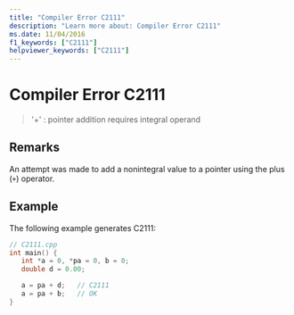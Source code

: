 ```yaml
---
title: "Compiler Error C2111"
description: "Learn more about: Compiler Error C2111"
ms.date: 11/04/2016
f1_keywords: ["C2111"]
helpviewer_keywords: ["C2111"]
---
```

# Compiler Error C2111

> '+' : pointer addition requires integral operand

## Remarks

An attempt was made to add a nonintegral value to a pointer using the plus (`+`) operator.

## Example

The following example generates C2111:

```cpp
// C2111.cpp
int main() {
   int *a = 0, *pa = 0, b = 0;
   double d = 0.00;

   a = pa + d;   // C2111
   a = pa + b;   // OK
}
```
